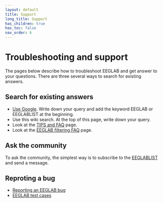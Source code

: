 ```yaml
---
layout: default
title: Support
long_title: Support
has_children: true
has_toc: false
nav_order: 6
---
```

# Troubleshooting and support

The pages below describe how to troubleshoot EEGLAB and get answer to your questions. There are three several ways to search for existing answers.

## Search for existing answers

- [Use Google](http://google.com). Write down your query and add the keyword EEGLAB or EEGLABLIST at the beginning.
- Use this wiki search. At the top of this page, write down your query.
- Look at the [TIPS and FAQ](/FAQ/TIPS_and_FAQ) page.
- Look at the [EEGLAB filtering FAQ](/FAQ/Firfilt_FAQ) page.

## Ask the community

To ask the community, the simplest way is to subscribe to the [EEGLABLIST](/others/EEGLAB_mailing_lists.html) and send a message. 

## Reproting a bug

- [Reporting an EEGLAB bug](/others/EEGLAB_Bugs.html)
- [EEGLAB test cases](/others/EEGLAB_test_cases.html)


